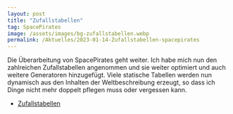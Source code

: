 ```yaml
---
layout: post
title: "Zufallstabellen"
tag: SpacePirates
image: /assets/images/bg-zufallstabellen.webp
permalink: /Aktuelles/2023-01-14-Zufallstabellen-spacepirates
---
```


Die Überarbeitung von SpacePirates geht weiter. Ich habe mich nun den zahlreichen Zufallstabellen angenommen und sie weiter optimiert und auch weitere Generatoren hinzugefügt. Viele statische Tabellen werden nun dynamisch aus den Inhalten der Weltbeschreibung erzeugt, so dass ich Dinge nicht mehr doppelt pflegen muss oder vergessen kann.

- [Zufallstabellen](https://spacepirates.jcgames.de/Zufallstabellen/)
